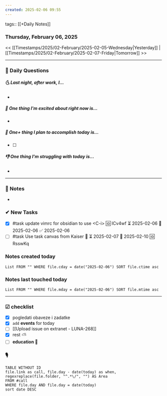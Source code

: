 ```yaml
---
created: 2025-02-06 09:55
---
```

tags:: [[+Daily Notes]]

### Thursday, February 06, 2025

<< [[Timestamps/2025/02-February/2025-02-05-Wednesday|Yesterday]] | [[Timestamps/2025/02-February/2025-02-07-Friday|Tomorrow]] >>

---
### 📅 Daily Questions
##### 🌜 **Last night, after work, I...**
- 

##### 🙌 **One thing I'm excited about right now is...**
- 

##### 🚀 **One+ thing I plan to accomplish today is...**
- [ ] 

##### 👎 **One thing I'm struggling with today is...**
- 

---
### 📝 Notes
- 
### ✔ New Tasks
- [x] #task update vimrc for obsidian to use \<C-i\> 🆔 lCv4wf ⏳ 2025-02-06 📅 2025-02-06 ✅ 2025-02-06
- [ ] #task Use task canvas from Kaiser 🔼 ⏳ 2025-02-07 📅 2025-02-10 🆔 RsswKq

### Notes created today

```dataview
List FROM "" WHERE file.cday = date("2025-02-06") SORT file.ctime asc
```
### Notes last touched today

```dataview
List FROM "" WHERE file.mday = date("2025-02-06") SORT file.mtime asc
`````
---
### ☑ checklist
- [x] pogledati  obaveze i zadatke
- [x] `add` **events** for today
- [ ] [[Upload issue on extranet - LUNA-268]]
- [x] rest ⛅ 
- [ ] **education 🎒**

### 🎙
```dataview
TABLE WITHOUT ID
file.link as call, file.day - date(today) as when, regexreplace(file.folder, "^.*\/", "") AS Area
FROM #call
WHERE file.day AND file.day = date(today)
sort date DESC
```
